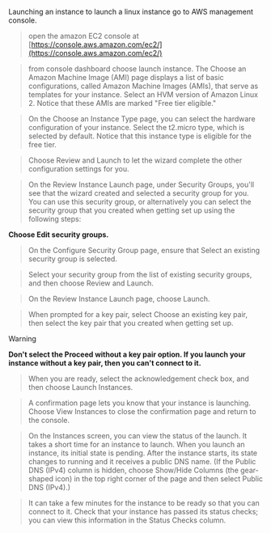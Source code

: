 Launching an instance
to launch a linux instance go to AWS management console.
>open the amazon EC2 console at [https://console.aws.amazon.com/ec2/](https://console.aws.amazon.com/ec2/)

>from console dashboard choose launch instance.
>The Choose an Amazon Machine Image (AMI) page displays a list of basic configurations, called Amazon Machine Images (AMIs), that serve as templates for your instance. Select an HVM version of Amazon Linux 2. Notice that these AMIs are marked "Free tier eligible."

>On the Choose an Instance Type page, you can select the hardware configuration of your instance. Select the t2.micro type, which is selected by default. Notice that this instance type is eligible for the free tier.

>Choose Review and Launch to let the wizard complete the other configuration settings for you.

>On the Review Instance Launch page, under Security Groups, you'll see that the wizard created and selected a security group for you. You can use this security group, or alternatively you can select the security group that you created when getting set up using the following steps:

**Choose Edit security groups.**

>On the Configure Security Group page, ensure that Select an existing security group is selected.

>Select your security group from the list of existing security groups, and then choose Review and Launch.

>On the Review Instance Launch page, choose Launch.

>When prompted for a key pair, select Choose an existing key pair, then select the key pair that you created when getting set up.



Warning

**Don't select the Proceed without a key pair option. If you launch your instance without a key pair, then you can't connect to it.**

>When you are ready, select the acknowledgement check box, and then choose Launch Instances.

>A confirmation page lets you know that your instance is launching. Choose View Instances to close the confirmation page and return to the console.

>On the Instances screen, you can view the status of the launch. It takes a short time for an instance to launch. When you launch an instance, its initial state is pending. After the instance starts, its state changes to running and it receives a public DNS name. (If the Public DNS (IPv4) column is hidden, choose Show/Hide Columns (the gear-shaped icon) in the top right corner of the page and then select Public DNS (IPv4).)

>It can take a few minutes for the instance to be ready so that you can connect to it. Check that your instance has passed its status checks; you can view this information in the Status Checks column.